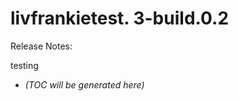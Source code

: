 # livfrankietest. 3-build.0.2

Release Notes:

testing

<!-- LATEST_START -->
* _(TOC will be generated here)_
<!-- LATEST_END -->
